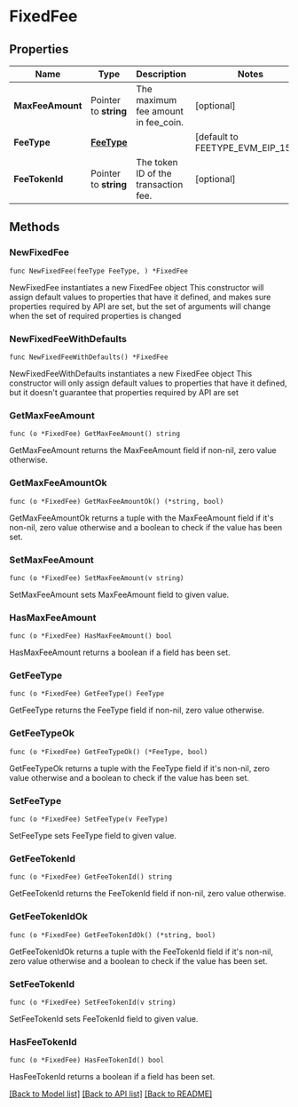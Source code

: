 # FixedFee

## Properties

Name | Type | Description | Notes
------------ | ------------- | ------------- | -------------
**MaxFeeAmount** | Pointer to **string** | The maximum fee amount in fee_coin. | [optional] 
**FeeType** | [**FeeType**](FeeType.md) |  | [default to FEETYPE_EVM_EIP_1559]
**FeeTokenId** | Pointer to **string** | The token ID of the transaction fee. | [optional] 

## Methods

### NewFixedFee

`func NewFixedFee(feeType FeeType, ) *FixedFee`

NewFixedFee instantiates a new FixedFee object
This constructor will assign default values to properties that have it defined,
and makes sure properties required by API are set, but the set of arguments
will change when the set of required properties is changed

### NewFixedFeeWithDefaults

`func NewFixedFeeWithDefaults() *FixedFee`

NewFixedFeeWithDefaults instantiates a new FixedFee object
This constructor will only assign default values to properties that have it defined,
but it doesn't guarantee that properties required by API are set

### GetMaxFeeAmount

`func (o *FixedFee) GetMaxFeeAmount() string`

GetMaxFeeAmount returns the MaxFeeAmount field if non-nil, zero value otherwise.

### GetMaxFeeAmountOk

`func (o *FixedFee) GetMaxFeeAmountOk() (*string, bool)`

GetMaxFeeAmountOk returns a tuple with the MaxFeeAmount field if it's non-nil, zero value otherwise
and a boolean to check if the value has been set.

### SetMaxFeeAmount

`func (o *FixedFee) SetMaxFeeAmount(v string)`

SetMaxFeeAmount sets MaxFeeAmount field to given value.

### HasMaxFeeAmount

`func (o *FixedFee) HasMaxFeeAmount() bool`

HasMaxFeeAmount returns a boolean if a field has been set.

### GetFeeType

`func (o *FixedFee) GetFeeType() FeeType`

GetFeeType returns the FeeType field if non-nil, zero value otherwise.

### GetFeeTypeOk

`func (o *FixedFee) GetFeeTypeOk() (*FeeType, bool)`

GetFeeTypeOk returns a tuple with the FeeType field if it's non-nil, zero value otherwise
and a boolean to check if the value has been set.

### SetFeeType

`func (o *FixedFee) SetFeeType(v FeeType)`

SetFeeType sets FeeType field to given value.


### GetFeeTokenId

`func (o *FixedFee) GetFeeTokenId() string`

GetFeeTokenId returns the FeeTokenId field if non-nil, zero value otherwise.

### GetFeeTokenIdOk

`func (o *FixedFee) GetFeeTokenIdOk() (*string, bool)`

GetFeeTokenIdOk returns a tuple with the FeeTokenId field if it's non-nil, zero value otherwise
and a boolean to check if the value has been set.

### SetFeeTokenId

`func (o *FixedFee) SetFeeTokenId(v string)`

SetFeeTokenId sets FeeTokenId field to given value.

### HasFeeTokenId

`func (o *FixedFee) HasFeeTokenId() bool`

HasFeeTokenId returns a boolean if a field has been set.


[[Back to Model list]](../README.md#documentation-for-models) [[Back to API list]](../README.md#documentation-for-api-endpoints) [[Back to README]](../README.md)



